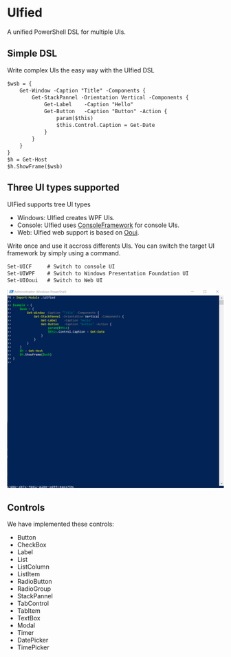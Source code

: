 # UIfied

A unified PowerShell DSL for multiple UIs.

## Simple DSL

Write complex UIs the easy way with the UIfied DSL

    $wsb = {
        Get-Window -Caption "Title" -Components {
            Get-StackPannel -Orientation Vertical -Components {
                Get-Label    -Caption "Hello"
                Get-Button   -Caption "Button" -Action {
                    param($this)
                    $this.Control.Caption = Get-Date
                }
            }
        }
    }
    $h = Get-Host
    $h.ShowFrame($wsb)

## Three UI types supported

UIFied supports tree UI types

- Windows: UIfied creates WPF UIs.
- Console: UIfied uses [ConsoleFramework](https://github.com/elw00d/consoleframework) for console UIs.
- Web: UIfied web support is based on [Ooui](https://github.com/praeclarum/Ooui).

Write once and use it accross differents UIs. You can switch the target UI framework by simply using a command.

    Set-UICF     # Switch to console UI
    Set-UIWPF    # Switch to Windows Presentation Foundation UI
    Set-UIOoui   # Switch to Web UI

![A simple sample running on different UIs](UIfied.Test/SimpleTest.gif)

## Controls

We have implemented these controls:

- Button
- CheckBox
- Label
- List
- ListColumn
- ListItem
- RadioButton
- RadioGroup
- StackPannel
- TabControl
- TabItem
- TextBox
- Modal
- Timer
- DatePicker
- TimePicker
